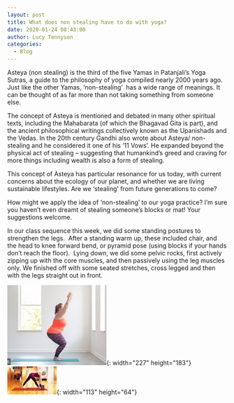 ```yaml
---
layout: post
title: What does non stealing have to do with yoga?
date: 2020-01-24 08:43:00
author: Lucy Tennyson
categories:
  - Blog
---
```


Asteya (non stealing) is the third of the five Yamas in Patanjali’s Yoga Sutras, a guide to the philosophy of yoga compiled nearly 2000 years ago. Just like the other Yamas, ‘non-stealing’&nbsp; has a wide range of meanings. It can be thought of as far more than not taking something from someone else.

The concept of Asteya is mentioned and debated in many other spiritual texts, including the Mahabarata (of which the Bhagavad Gita is part), and the ancient philosophical writings collectively known as the Upanishads and the Vedas. In the 20th century Gandhi also wrote about Asteya/ non-stealing and he considered it one of his ’11 Vows’. He expanded beyond the physical act of stealing – suggesting that humankind’s greed and craving for more things including wealth is also a form of stealing.

This concept of Asteya has particular resonance for us today, with current concerns about the ecology of our planet, and whether we are living sustainable lifestyles. Are we ‘stealing’ from future generations to come?

How might we apply the idea of ‘non-stealing’ to our yoga practice? I’m sure you haven’t even dreamt of stealing someone’s blocks or mat\! Your suggestions welcome.

In our class sequence this week, we did some standing postures to strengthen the legs. &nbsp;After a standing warm up, these included chair, and the head to knee forward bend, or pyramid pose (using blocks if your hands don’t reach the floor). &nbsp;Lying down, we did some pelvic rocks, first actively zipping up with the core muscles, and then passively using the leg muscles only. We finished off with some seated stretches, cross legged and then with the legs straight out in front. &nbsp;

![](/uploads/yogablog24jan.jpeg){: width="227" height="183"}&nbsp;![](/uploads/yogablog24jan-1.jpg){: width="113" height="64"}

&nbsp;